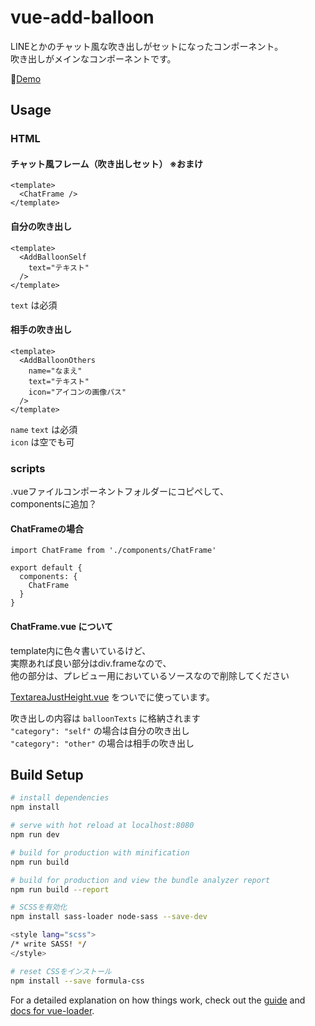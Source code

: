 # vue-add-balloon

LINEとかのチャット風な吹き出しがセットになったコンポーネント。  
吹き出しがメインなコンポーネントです。  


💬<a href="https://nananakamura.github.io/c/vue-add-balloon/index.html" target="_blank">Demo</a>


## Usage

### HTML
#### チャット風フレーム（吹き出しセット） ※おまけ
```
<template>
  <ChatFrame />
</template>
```

#### 自分の吹き出し
```
<template>
  <AddBalloonSelf
    text="テキスト"
  />
</template>
```
`text` は必須

#### 相手の吹き出し
```
<template>
  <AddBalloonOthers
    name="なまえ"
    text="テキスト"
    icon="アイコンの画像パス"
  />
</template>
```
`name` `text` は必須  
`icon` は空でも可


### scripts

.vueファイルコンポーネントフォルダーにコピペして、  
componentsに追加？

#### ChatFrameの場合
```
import ChatFrame from './components/ChatFrame'

export default {
  components: {
    ChatFrame
  }
}
```

#### ChatFrame.vue について

template内に色々書いているけど、  
実際あれば良い部分はdiv.frameなので、  
他の部分は、プレビュー用においているソースなので削除してください

[TextareaJustHeight.vue](https://github.com/NanaNakamura/vue-textarea-justheight) をついでに使っています。

吹き出しの内容は `balloonTexts` に格納されます  
`"category": "self"` の場合は自分の吹き出し  
`"category": "other"` の場合は相手の吹き出し


## Build Setup

``` bash
# install dependencies
npm install

# serve with hot reload at localhost:8080
npm run dev

# build for production with minification
npm run build

# build for production and view the bundle analyzer report
npm run build --report

# SCSSを有効化
npm install sass-loader node-sass --save-dev

<style lang="scss">
/* write SASS! */
</style>

# reset CSSをインストール
npm install --save formula-css
```

For a detailed explanation on how things work, check out the [guide](http://vuejs-templates.github.io/webpack/) and [docs for vue-loader](http://vuejs.github.io/vue-loader).
